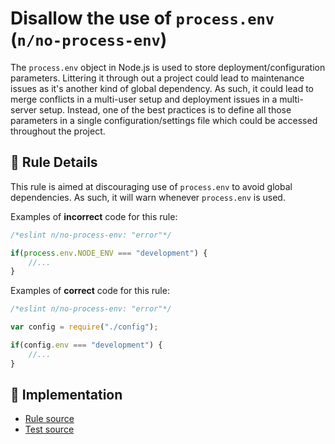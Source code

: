 # Disallow the use of `process.env` (`n/no-process-env`)

<!-- end auto-generated rule header -->

The `process.env` object in Node.js is used to store deployment/configuration parameters. Littering it through out a project could lead to maintenance issues as it's another kind of global dependency. As such, it could lead to merge conflicts in a multi-user setup and deployment issues in a multi-server setup. Instead, one of the best practices is to define all those parameters in a single configuration/settings file which could be accessed throughout the project.

## 📖 Rule Details

This rule is aimed at discouraging use of `process.env` to avoid global dependencies. As such, it will warn whenever `process.env` is used.

Examples of **incorrect** code for this rule:

```js
/*eslint n/no-process-env: "error"*/

if(process.env.NODE_ENV === "development") {
    //...
}
```

Examples of **correct** code for this rule:

```js
/*eslint n/no-process-env: "error"*/

var config = require("./config");

if(config.env === "development") {
    //...
}
```

## 🔎 Implementation

- [Rule source](https://github.com/eslint-community/eslint-plugin-n/tree/master/lib/rules/no-process-env.js)
- [Test source](https://github.com/eslint-community/eslint-plugin-n/tree/master/tests/lib/rules/no-process-env.js)

